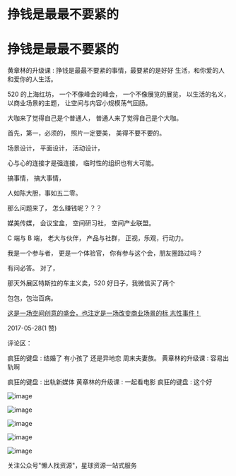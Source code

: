 # 挣钱是最最不要紧的

# 挣钱是最最不要紧的

黄章林的升级课 : 挣钱是最最不要紧的事情，最要紧的是好好 生活，和你爱的人和爱你的人生活。

520 的上海红坊， 一个不像峰会的峰会， 一个不像展览的展览， 以生活的名义， 以商业场景的主题， 让空间与内容小规模荡气回肠。

大咖来了觉得自己是个普通人， 普通人来了觉得自己是个大咖。

首先，第一，必须的， 照片一定要美， 美得不要不要的。

场景设计， 平面设计， 活动设计，

心与心的连接才是强连接， 临时性的组织也有大可能。

搞事情， 搞大事情，

人如陈大胆，事如五二零。

那么问题来了， 怎么赚钱呢？？？

媒美传媒， 会议宝盒， 空间研习社， 空间产业联盟。

C 端与 B 端， 老大与伙伴， 产品与社群， 正视，乐观，行动力。

我是一个参与者， 更是一个体验官， 你有参与这个会，朋友圈路过吗？

有问必答。 对了，

那天外展区特斯拉的车主义卖，520 好日子，我微信买了两个

包包，包治百病。

[这是一场空间创意的盛会，也注定是一场改变商业场景的标 志性事件！](https://mp.weixin.qq.com/s/_xz3SEbJ5t4aceAU3kazeg)

2017-05-28(1 赞)

评论区：

疯狂的键盘 : 结婚了 有小孩了 还是异地恋 周末夫妻族。 黄章林的升级课 : 容易出轨啊

疯狂的键盘 : 出轨新媒体 黄章林的升级课 : 一起看电影 疯狂的键盘 : 这个好

![image](img/Image_446.png)

![image](img/Image_447.png)

![image](img/Image_448.png)

![image](img/Image_449.png)

![image](img/Image_450.png)

关注公众号"懒人找资源"，星球资源一站式服务